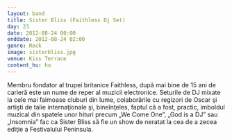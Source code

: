 ```yaml
---
layout: band
title: Sister Bliss (Faithless Dj Set)
day: 23
date: 2012-08-24 00:00
enddate: 2012-08-24 02:00
genre: Rock
image: sisterbliss.jpg
venue: Kiss Terrace
content_hu: hu
---
```


Membru fondator al trupei britanice Faithless, după mai bine de 15 ani de carieră este un nume de reper al muzicii electronice. Seturile de DJ mixate la cele mai faimoase cluburi din lume, colaborările cu regizori de Oscar şi artişti de talie internaţionale şi, bineînţeles, faptul că a fost, practic, imboldul muzical din spatele unor hituri precum „We Come One”, „God is a DJ” sau „Insomnia” fac ca Sister Bliss să fie un show de neratat la cea de a zecea ediţie a Festivalului Peninsula.